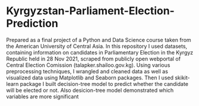 # Kyrgyzstan-Parliament-Election-Prediction
Prepared as a final project of a Python and Data Science course taken from the American University of Central Asia.
In this repository I used datasets, containing information on candidates in Parliamentary Election in the Kyrgyz Republic held in 28 Nov 2021, scraped from publicly open webportal of Central Election Comission (talapker.shailoo.gov.kg).
Using various preprocessing techniques, I wrangled and cleaned data as well as visualized data using Matplotlib and Seaborn packages.
Then I used skikit-learn package I built decision-tree model to predict whether the candidate will be elected or not. Also desicion-tree model demonstrated which variables are more significant
